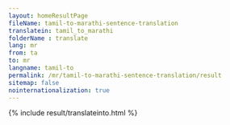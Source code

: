 ```yaml
---
layout: homeResultPage
fileName: tamil-to-marathi-sentence-translation
translatein: tamil_to_marathi
folderName : translate
lang: mr
from: ta
to: mr
langname: tamil-to
permalink: /mr/tamil-to-marathi-sentence-translation/result
sitemap: false
nointernationalization: true
---
```

{% include result/translateinto.html %}

<script src="/js/result/translation.js" data-foldername="{{page.folderName}}" data-lang="{{page.lang}}"></script>
